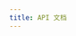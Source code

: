 ```yaml
---
title: API 文档
---
```

<script src="https://cdn.jsdelivr.net/npm/swagger-ui-dist/swagger-ui-bundle.js" data-pjax></script>

<script data-pjax>
  if (!customElements.get("load-swagger-ui")) {
    class LoadSwaggerUI extends HTMLElement {
      constructor() {
        super();
        this.isLoading = false;
      }
      get dom_id() {
        return this.getAttribute("dom_id") || "swagger-ui";
      }
      connectedCallback() {
        const swaggerDiv = document.createElement("div");
        swaggerDiv.id = this.dom_id;
        swaggerDiv.innerText = "如果这里什么也没有，请";
        const link = document.createElement("a");
        link.href = "javascript:void(0)";
        link.click = () => this.loadSwaggerUI();
        link.innerText = "刷新";
        swaggerDiv.appendChild(link);
        swaggerDiv.append("页面");
        this.append(swaggerDiv);
        this.loadSwaggerUI();
      }
      loadSwaggerUI() {
        if (this.isLoading) {
          return;
        }
        try {
          this.isLoading = true;
          const definitionURL = "https://wherewhere.github.io/api/openapi.json";
          window.ui = SwaggerUIBundle({
            url: definitionURL,
            dom_id: `#${this.dom_id}`,
            deepLinking: true,
            queryConfigEnabled: true
          });
          let elements = document.getElementsByClassName("main-inner");
          Array.prototype.forEach.call(elements, element => element.style.background = "white");
          elements = document.getElementsByClassName("post-title");
          Array.prototype.forEach.call(elements, element => element.style.color = "#555");
        }
        catch (error) {
          console.error(error);
        }
        finally {
          this.isLoading = false;
        }
      }
    }
    customElements.define("load-swagger-ui", LoadSwaggerUI);
  }
</script>

<load-swagger-ui class="load-swagger-ui"></load-swagger-ui>

<style>
  @import 'https://cdn.jsdelivr.net/npm/swagger-ui-dist/swagger-ui.css';

  .load-swagger-ui a.link {
    border-bottom: unset;
  }

  .load-swagger-ui pre.version {
    background: unset;
  }

  @media (min-width: 1200px) {
    .load-swagger-ui hgroup.main {
      width: auto;
    }
  }

  @media (prefers-color-scheme: dark) {
    .load-swagger-ui input[type="text"] {
      color: black;
    }

    .load-swagger-ui td:not(.col_header) {
      background: white;
    }
  }
</style>